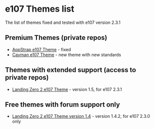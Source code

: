 # e107 Themes list

The list of themes fixed and tested with e107 version 2.3.1

## Premium Themes (private repos)

* [AppStrap e107 Theme](https://github.com/e107-Appstrap-theme) - fixed 
* [Cayman e107 Theme](https://github.com/e107-Cayman-theme) - new theme with new standards




## Themes with extended support (access to private repos)

* [Landing Zero 2 e107 Theme](https://github.com/e107-themes/Landing-Zero-2) - version 1.5, for e107 2.3.1 

 


## Free themes with forum support only 

* [Landing Zero 2 e107 Theme version 1.4](https://github.com/e107-themes/Landing-Zero-2-version-1.4) - version 1.4.2, for e107 2.3.0 only
